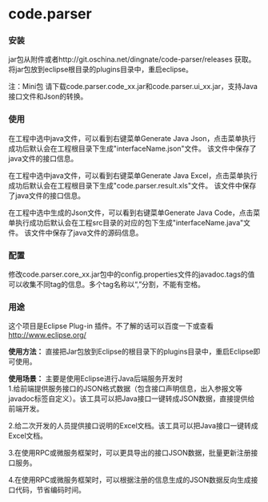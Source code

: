 # code.parser

### 安装
jar包从附件或者http://git.oschina.net/dingnate/code-parser/releases 获取。
将jar包放到eclipse根目录的plugins目录中，重启eclipse。

注：Mini包 请下载code.parser.code_xx.jar和code.parser.ui_xx.jar，支持Java接口文件和Json的转换。

### 使用
在工程中选中java文件，可以看到右键菜单Generate Java Json，点击菜单执行成功后默认会在工程根目录下生成"interfaceName.json"文件。
该文件中保存了java文件的接口信息。

在工程中选中java文件，可以看到右键菜单Generate Java Excel，点击菜单执行成功后默认会在工程根目录下生成"code.parser.result.xls"文件。
该文件中保存了java文件的接口信息。

在工程中选中生成的Json文件，可以看到右键菜单Generate Java Code，点击菜单执行成功后默认会在工程src目录的对应的包下生成"interfaceName.java"文件。
该文件中保存了java文件的源码信息。


### 配置
修改code.parser.core_xx.jar包中的config.properties文件的javadoc.tags的值可以收集不同tag的信息。多个tag名称以“,”分割，不能有空格。


### 用途
这个项目是Eclipse Plug-in 插件。不了解的话可以百度一下或查看 http://www.eclipse.org/ 
    
 **使用方法：** 
直接把Jar包放到Eclipse的根目录下的plugins目录中，重启Eclipse即可使用。 

 **使用场景：**  主要是使用Eclipse进行Java后端服务开发时  
1.给前端提供服务接口的JSON格式数据（包含接口声明信息，出入参报文等 javadoc标签自定义）。该工具可以把Java接口一键转成JSON数据，直接提供给前端开发。 

2.给二次开发的人员提供接口说明的Excel文档。该工具可以把Java接口一键转成Excel文档。

3.在使用RPC或微服务框架时，可以更具导出的接口JSON数据，批量更新注册接口服务。 

4.在使用RPC或微服务框架时，可以根据注册的信息生成的JSON数据反向生成接口代码，节省编码时间。 
